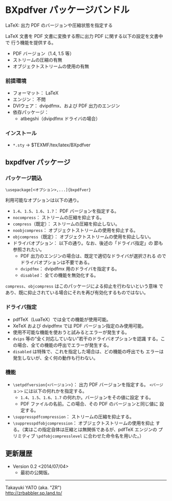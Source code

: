 BXpdfver パッケージバンドル
===========================

LaTeX: 出力 PDF のバージョンや圧縮状態を指定する

LaTeX 文書を PDF 文書に変換する際に出力 PDF に関する以下の設定を文書中で
行う機能を提供する。

  * PDF バージョン（1.4, 1.5 等）
  * ストリームの圧縮の有無
  * オブジェクトストリームの使用の有無

### 前提環境

  * フォーマット： LaTeX
  * エンジン： 不問
  * DVIウェア： dvipdfmx、および PDF 出力のエンジン
  * 依存パッケージ：
      - atbegshi（dvipdfmx ドライバの場合）

### インストール

  - `*.sty` → $TEXMF/tex/latex/BXpdfver


bxpdfver パッケージ
-------------------

### パッケージ読込

    \usepackage[<オプション>,...]{bxpdfver}

利用可能なオプションは以下の通り。

  * `1.4`、`1.5`、`1.6`、`1.7`： PDF バージョンを指定する。
  * `nocompress`： ストリームの圧縮を抑止する。
  * `compress`（既定）： ストリームの圧縮を抑止しない。
  * `noobjcompress`： オブジェクトストリームの使用を抑止する。
  * `objcompress`（既定）： オブジェクトストリームの使用を抑止しない。
  * ドライバオプション： 以下の通り。なお、後述の「ドライバ指定」の
    節も参照されたい。
      + PDF 出力のエンジンの場合は、既定で適切なドライバが選択される
        のでドライバオプションは不要である。
      + `dvipdfmx`： dvipdfmx 用のドライバを指定する。
      + `disabled`： 全ての機能を無効化する。

`compress`、`objcompress` はこのパッケージによる抑止を行わないという意味
であり、既に抑止されている場合にそれを再び有効化するものではない。

### ドライバ指定

  * pdfTeX（LuaTeX）では全ての機能が使用可能。
  * XeTeX および dvipdfmx では PDF バージョン指定のみ使用可能。
  * 使用不可能な機能を使おうと試みるとエラーが発生する。
  * `dvips` 等の“全く対応していない”若干のドライバオプションを認識
    する。この場合、全ての機能の呼出でエラーが発生する。
  * `disabled` は特殊で、これを指定した場合は、どの機能の呼出でも
    エラーは発生しないが、全く何の動作も行わない。

### 機能

  * `\setpdfversion{<バージョン>}`： 出力 PDF バージョンを指定する。
    `<バージョン>` には以下の何れかを指定する。
      + `1.4`、`1.5`、`1.6`、`1.7` の何れか。バージョンをその値に設定
        する。
      + PDF ファイルの名前。この場合、その PDF のバージョンと同じ値に
        設定する。
  * `\suppresspdfcompression`： ストリームの圧縮を抑止する。
  * `\suppresspdfobjcompression`： オブジェクトストリームの使用を抑止
    する。（実はこの指定自体は圧縮とは無関係であるが、pdfTeX エンジンの
    プリミティブ `\pdfobjcompresslevel` に合わせた命令名を用いた。）


更新履歴
--------

  * Version 0.2 <2014/07/04>
      - 最初の公開版。

--------------------
Takayuki YATO (aka. "ZR")  
http://zrbabbler.sp.land.to/
